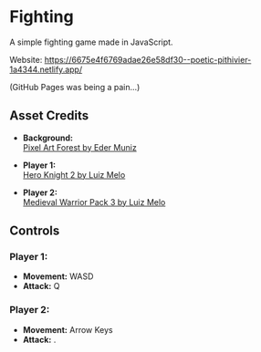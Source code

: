 # Fighting
A simple fighting game made in JavaScript.

Website: https://6675e4f6769adae26e58df30--poetic-pithivier-1a4344.netlify.app/

(GitHub Pages was being a pain...)
## Asset Credits

- **Background:**  
  [Pixel Art Forest by Eder Muniz](https://edermunizz.itch.io/free-pixel-art-forest)
  
- **Player 1:**  
  [Hero Knight 2 by Luiz Melo](https://luizmelo.itch.io/hero-knight-2)
  
- **Player 2:**  
  [Medieval Warrior Pack 3 by Luiz Melo](https://luizmelo.itch.io/medieval-warrior-pack-3)

## Controls

### Player 1:
- **Movement:** WASD
- **Attack:** Q

### Player 2:
- **Movement:** Arrow Keys
- **Attack:** .
